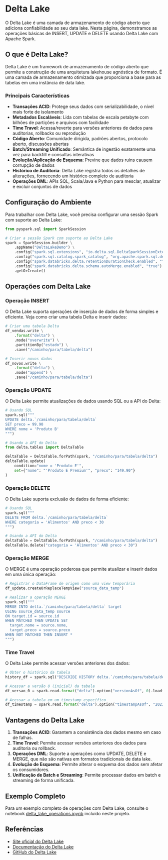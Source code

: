 # Delta Lake

O Delta Lake é uma camada de armazenamento de código aberto que adiciona confiabilidade ao seu data lake. Nesta página, demonstramos as operações básicas de INSERT, UPDATE e DELETE usando Delta Lake com Apache Spark.

## O que é Delta Lake?

Delta Lake é um framework de armazenamento de código aberto que permite a construção de uma arquitetura lakehouse agnóstica de formato. É uma camada de armazenamento otimizada que proporciona a base para as tabelas em uma instância de data lake.

### Principais Características

- **Transações ACID**: Protege seus dados com serializabilidade, o nível mais forte de isolamento
- **Metadados Escaláveis**: Lida com tabelas de escala petabyte com bilhões de partições e arquivos com facilidade
- **Time Travel**: Acessa/reverte para versões anteriores de dados para auditorias, rollbacks ou reprodução
- **Código Aberto**: Comunidade dirigida, padrões abertos, protocolo aberto, discussões abertas
- **Batch/Streaming Unificado**: Semântica de ingestão exatamente uma vez para backfill e consultas interativas
- **Evolução/Aplicação de Esquema**: Previne que dados ruins causem corrupção de dados
- **Histórico de Auditoria**: Delta Lake registra todos os detalhes de alterações, fornecendo um histórico completo de auditoria
- **Operações DML**: APIs SQL, Scala/Java e Python para mesclar, atualizar e excluir conjuntos de dados

## Configuração do Ambiente

Para trabalhar com Delta Lake, você precisa configurar uma sessão Spark com suporte ao Delta Lake:

```python
from pyspark.sql import SparkSession

# Criar a sessão Spark com suporte ao Delta Lake
spark = SparkSession.builder \
    .appName("DeltaLakeDemo") \
    .config("spark.sql.extensions", "io.delta.sql.DeltaSparkSessionExtension") \
    .config("spark.sql.catalog.spark_catalog", "org.apache.spark.sql.delta.catalog.DeltaCatalog") \
    .config("spark.databricks.delta.retentionDurationCheck.enabled", "false") \
    .config("spark.databricks.delta.schema.autoMerge.enabled", "true") \
    .getOrCreate()
```

## Operações com Delta Lake

### Operação INSERT

O Delta Lake suporta operações de inserção de dados de forma simples e eficiente. Veja como criar uma tabela Delta e inserir dados:

```python
# Criar uma tabela Delta
df_vendas.write \
    .format("delta") \
    .mode("overwrite") \
    .partitionBy("estado") \
    .save("/caminho/para/tabela/delta")

# Inserir novos dados
df_novos.write \
    .format("delta") \
    .mode("append") \
    .save("/caminho/para/tabela/delta")
```

### Operação UPDATE

O Delta Lake permite atualizações de dados usando SQL ou a API do Delta:

```python
# Usando SQL
spark.sql("""
UPDATE delta.`/caminho/para/tabela/delta`
SET preco = 99.90
WHERE nome = 'Produto B'
""")

# Usando a API do Delta
from delta.tables import DeltaTable

deltaTable = DeltaTable.forPath(spark, "/caminho/para/tabela/delta")
deltaTable.update(
    condition="nome = 'Produto E'",
    set={"nome": "'Produto E Premium'", "preco": "149.90"}
)
```

### Operação DELETE

O Delta Lake suporta exclusão de dados de forma eficiente:

```python
# Usando SQL
spark.sql("""
DELETE FROM delta.`/caminho/para/tabela/delta`
WHERE categoria = 'Alimentos' AND preco < 30
""")

# Usando a API do Delta
deltaTable = DeltaTable.forPath(spark, "/caminho/para/tabela/delta")
deltaTable.delete("categoria = 'Alimentos' AND preco < 30")
```

### Operação MERGE

O MERGE é uma operação poderosa que permite atualizar e inserir dados em uma única operação:

```python
# Registrar o DataFrame de origem como uma view temporária
df_update.createOrReplaceTempView("source_data_temp")

# Realizar a operação MERGE
spark.sql("""
MERGE INTO delta.`/caminho/para/tabela/delta` target
USING source_data_temp source
ON target.id = source.id
WHEN MATCHED THEN UPDATE SET
  target.nome = source.nome,
  target.preco = source.preco
WHEN NOT MATCHED THEN INSERT *
""")
```

### Time Travel

O Delta Lake permite acessar versões anteriores dos dados:

```python
# Obter o histórico da tabela
history_df = spark.sql("DESCRIBE HISTORY delta.`/caminho/para/tabela/delta`")

# Acessar a versão 0 (inicial) da tabela
df_versao_0 = spark.read.format("delta").option("versionAsOf", 0).load("/caminho/para/tabela/delta")

# Acessar a tabela em um timestamp específico
df_timestamp = spark.read.format("delta").option("timestampAsOf", "2023-01-01 00:00:00").load("/caminho/para/tabela/delta")
```

## Vantagens do Delta Lake

1. **Transações ACID**: Garantem a consistência dos dados mesmo em caso de falhas.
2. **Time Travel**: Permite acessar versões anteriores dos dados para auditoria ou rollback.
3. **Operações DML**: Suporte a operações como UPDATE, DELETE e MERGE, que não são nativas em formatos tradicionais de data lake.
4. **Evolução de Esquema**: Permite alterar o esquema dos dados sem afetar os consumidores.
5. **Unificação de Batch e Streaming**: Permite processar dados em batch e streaming de forma unificada.

## Exemplo Completo

Para um exemplo completo de operações com Delta Lake, consulte o notebook [delta_lake_operations.ipynb](../notebooks/delta_lake_operations.ipynb) incluído neste projeto.

## Referências

- [Site oficial do Delta Lake](https://delta.io/)
- [Documentação do Delta Lake](https://docs.delta.io/)
- [GitHub do Delta Lake](https://github.com/delta-io/delta)
